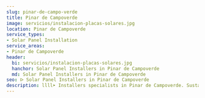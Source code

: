 ```yaml
---
slug: pinar-de-campo-verde
title: Pinar de Campoverde
image: servicios/instalacion-placas-solares.jpg
location: Pinar de Campoverde
service_types:
- Solar Panel Installation
service_areas:
- Pinar de Campoverde
header:
  bi: servicios/instalacion-placas-solares.jpg
  hanchor: Solar Panel Installers in Pinar de Campoverde
  md: Solar Panel Installers in Pinar de Campoverde
seo: ᐅ Solar Panel Installers in Pinar de Campoverde
description: llll➤ Installers specialists in Pinar de Campoverde. Sustainable and efficient solutions. Best techniques and competitive prices ✅ Contact us!
---
```

